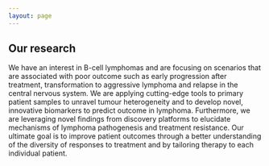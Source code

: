 ```yaml
---
layout: page
---
```


## Our research

We have an interest in B-cell lymphomas and are focusing on scenarios that are associated with poor outcome such as early progression after treatment, transformation to aggressive lymphoma and relapse in the central nervous system. We are applying cutting-edge tools to primary patient samples to unravel tumour heterogeneity and to develop novel, innovative biomarkers to predict outcome in lymphoma. Furthermore, we are leveraging novel findings from discovery platforms to elucidate mechanisms of lymphoma pathogenesis and treatment resistance. Our ultimate goal is to improve patient outcomes through a better understanding of the diversity of responses to treatment and by tailoring therapy to each individual patient.
